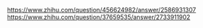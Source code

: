 <https://www.zhihu.com/question/456624982/answer/2586931307>
https://www.zhihu.com/question/37659535/answer/2733911902